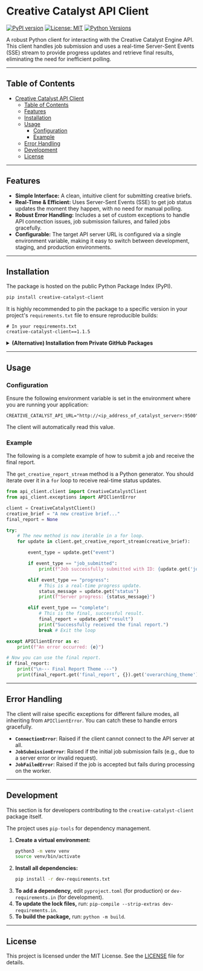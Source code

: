 # Creative Catalyst API Client

[![PyPI version](https://img.shields.io/pypi/v/creative-catalyst-client.svg)](https://pypi.org/project/creative-catalyst-client/)
[![License: MIT](https://img.shields.io/badge/License-MIT-yellow.svg)](LICENSE)
[![Python Versions](https://img.shields.io/pypi/pyversions/creative-catalyst-client.svg)](https://pypi.org/project/creative-catalyst-client/)

A robust Python client for interacting with the Creative Catalyst Engine API. This client handles job submission and uses a real-time Server-Sent Events (SSE) stream to provide progress updates and retrieve final results, eliminating the need for inefficient polling.

---

## Table of Contents

- [Creative Catalyst API Client](#creative-catalyst-api-client)
  - [Table of Contents](#table-of-contents)
  - [Features](#features)
  - [Installation](#installation)
  - [Usage](#usage)
    - [Configuration](#configuration)
    - [Example](#example)
  - [Error Handling](#error-handling)
  - [Development](#development)
  - [License](#license)

---

## Features

-   **Simple Interface:** A clean, intuitive client for submitting creative briefs.
-   **Real-Time & Efficient:** Uses Server-Sent Events (SSE) to get job status updates the moment they happen, with no need for manual polling.
-   **Robust Error Handling:** Includes a set of custom exceptions to handle API connection issues, job submission failures, and failed jobs gracefully.
-   **Configurable:** The target API server URL is configured via a single environment variable, making it easy to switch between development, staging, and production environments.

---

## Installation

The package is hosted on the public Python Package Index (PyPI).

```bash
pip install creative-catalyst-client
```

It is highly recommended to pin the package to a specific version in your project's `requirements.txt` file to ensure reproducible builds:

```
# In your requirements.txt
creative-catalyst-client==1.1.5
```

<details>
<summary><strong>(Alternative) Installation from Private GitHub Packages</strong></summary>

If your project requires installing from the private GitHub Packages registry, you will need a GitHub Personal Access Token (PAT) with `read:packages` scope.

1.  **Configure `pip`:** Add the following line to the top of your `requirements.txt` file, replacing `YOUR-GITHUB-USERNAME` with the correct GitHub organization or username:
    ```
    --extra-index-url https://pypi.pkg.github.com/YOUR-GITHUB-USERNAME
    ```

2.  **Set Authentication Token:** Before running `pip install`, set your PAT as an environment variable:
    ```bash
    export GITHUB_TOKEN=your_personal_access_token_here
    ```

3.  **Install:** Now, `pip install -r requirements.txt` will be able to find and download the package from the private registry.
</details>

---

## Usage

### Configuration

Ensure the following environment variable is set in the environment where you are running your application:

```
CREATIVE_CATALYST_API_URL="http://<ip_address_of_catalyst_server>:9500"
```

The client will automatically read this value.

### Example

The following is a complete example of how to submit a job and receive the final report.

The `get_creative_report_stream` method is a Python generator. You should iterate over it in a `for` loop to receive real-time status updates.


```python
from api_client.client import CreativeCatalystClient
from api_client.exceptions import APIClientError

client = CreativeCatalystClient()
creative_brief = "A new creative brief..."
final_report = None

try:
    # The new method is now iterable in a for loop.
    for update in client.get_creative_report_stream(creative_brief):

        event_type = update.get("event")

        if event_type == "job_submitted":
            print(f"Job successfully submitted with ID: {update.get('job_id')}")

        elif event_type == "progress":
            # This is a real-time progress update.
            status_message = update.get("status")
            print(f"Server progress: {status_message}")

        elif event_type == "complete":
            # This is the final, successful result.
            final_report = update.get("result")
            print("Successfully received the final report.")
            break # Exit the loop

except APIClientError as e:
    print(f"An error occurred: {e}")

# Now you can use the final report.
if final_report:
    print("\n--- Final Report Theme ---")
    print(final_report.get('final_report', {}).get('overarching_theme'))
```

---

## Error Handling

The client will raise specific exceptions for different failure modes, all inheriting from `APIClientError`. You can catch these to handle errors gracefully.

-   **`ConnectionError`**: Raised if the client cannot connect to the API server at all.
-   **`JobSubmissionError`**: Raised if the initial job submission fails (e.g., due to a server error or invalid request).
-   **`JobFailedError`**: Raised if the job is accepted but fails during processing on the worker.

---

## Development

This section is for developers contributing to the `creative-catalyst-client` package itself.

The project uses `pip-tools` for dependency management.

1.  **Create a virtual environment:**
    ```bash
    python3 -m venv venv
    source venv/bin/activate
    ```
2.  **Install all dependencies:**
    ```bash
    pip install -r dev-requirements.txt
    ```
3.  **To add a dependency,** edit `pyproject.toml` (for production) or `dev-requirements.in` (for development).
4.  **To update the lock files,** run: `pip-compile --strip-extras dev-requirements.in`.
5.  **To build the package,** run: `python -m build`.

---

## License

This project is licensed under the MIT License. See the [LICENSE](LICENSE) file for details.
